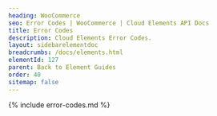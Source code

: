 ```yaml
---
heading: WooCommerce
seo: Error Codes | WooCommerce | Cloud Elements API Docs
title: Error Codes
description: Cloud Elements Error Codes.
layout: sidebarelementdoc
breadcrumbs: /docs/elements.html
elementId: 127
parent: Back to Element Guides
order: 40
sitemap: false
---
```


{% include error-codes.md %}
